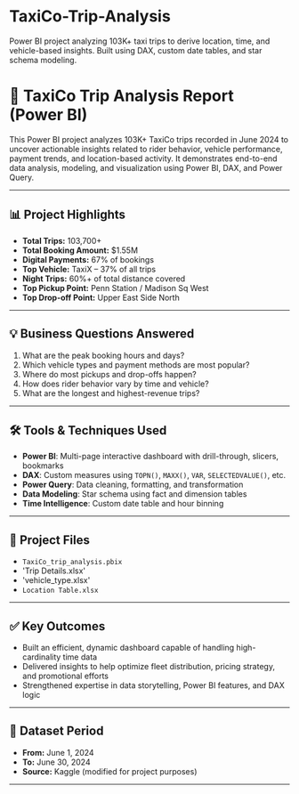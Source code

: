 # TaxiCo-Trip-Analysis
Power BI project analyzing 103K+ taxi trips to derive location, time, and vehicle-based insights. Built using DAX, custom date tables, and star schema modeling.
# 🚕 TaxiCo Trip Analysis Report (Power BI)

This Power BI project analyzes 103K+ TaxiCo trips recorded in June 2024 to uncover actionable insights related to rider behavior, vehicle performance, payment trends, and location-based activity. It demonstrates end-to-end data analysis, modeling, and visualization using Power BI, DAX, and Power Query.

---

## 📊 Project Highlights

- **Total Trips:** 103,700+  
- **Total Booking Amount:** $1.55M  
- **Digital Payments:** 67% of bookings  
- **Top Vehicle:** TaxiX – 37% of all trips  
- **Night Trips:** 60%+ of total distance covered  
- **Top Pickup Point:** Penn Station / Madison Sq West  
- **Top Drop-off Point:** Upper East Side North

---

## 💡 Business Questions Answered

1. What are the peak booking hours and days?
2. Which vehicle types and payment methods are most popular?
3. Where do most pickups and drop-offs happen?
4. How does rider behavior vary by time and vehicle?
5. What are the longest and highest-revenue trips?

---

## 🛠️ Tools & Techniques Used

- **Power BI**: Multi-page interactive dashboard with drill-through, slicers, bookmarks
- **DAX**: Custom measures using `TOPN()`, `MAXX()`, `VAR`, `SELECTEDVALUE()`, etc.
- **Power Query**: Data cleaning, formatting, and transformation
- **Data Modeling**: Star schema using fact and dimension tables
- **Time Intelligence**: Custom date table and hour binning

---

## 📁 Project Files

- `TaxiCo_trip_analysis.pbix`
- 'Trip Details.xlsx' 
- 'vehicle_type.xlsx' 
- `Location Table.xlsx`

---

## ✅ Key Outcomes

- Built an efficient, dynamic dashboard capable of handling high-cardinality time data
- Delivered insights to help optimize fleet distribution, pricing strategy, and promotional efforts
- Strengthened expertise in data storytelling, Power BI features, and DAX logic

---

## 📆 Dataset Period

- **From:** June 1, 2024  
- **To:** June 30, 2024  
- **Source:** Kaggle (modified for project purposes)

---

